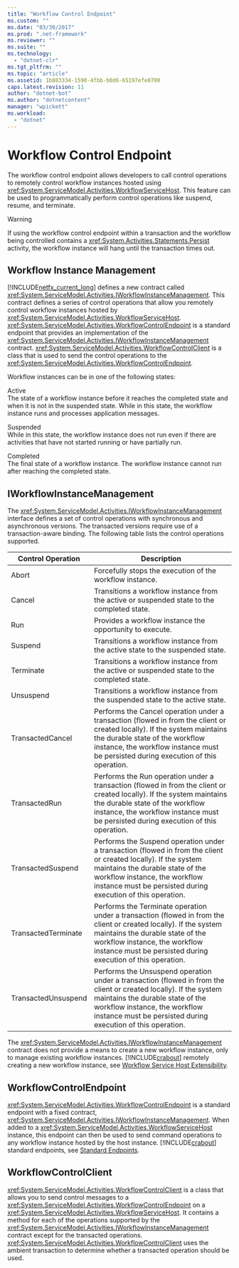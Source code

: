 ```yaml
---
title: "Workflow Control Endpoint"
ms.custom: ""
ms.date: "03/30/2017"
ms.prod: ".net-framework"
ms.reviewer: ""
ms.suite: ""
ms.technology: 
  - "dotnet-clr"
ms.tgt_pltfrm: ""
ms.topic: "article"
ms.assetid: 1b883334-1590-4fbb-b0d6-65197efe0700
caps.latest.revision: 11
author: "dotnet-bot"
ms.author: "dotnetcontent"
manager: "wpickett"
ms.workload: 
  - "dotnet"
---
```

# Workflow Control Endpoint
The workflow control endpoint allows developers to call control operations to remotely control workflow instances hosted using <xref:System.ServiceModel.Activities.WorkflowServiceHost>. This feature can be used to programmatically perform control operations like suspend, resume, and terminate.  
  
> [!WARNING]
>  If using the workflow control endpoint within a transaction and the workflow being controlled contains a <xref:System.Activities.Statements.Persist> activity, the workflow instance will hang until the transaction times out.  
  
## Workflow Instance Management  
 [!INCLUDE[netfx_current_long](../../../../includes/netfx-current-long-md.md)] defines a new contract called <xref:System.ServiceModel.Activities.IWorkflowInstanceManagement>. This contract defines a series of control operations that allow you remotely control workflow instances hosted by <xref:System.ServiceModel.Activities.WorkflowServiceHost>. <xref:System.ServiceModel.Activities.WorkflowControlEndpoint> is a standard endpoint that provides an implementation of the <xref:System.ServiceModel.Activities.IWorkflowInstanceManagement> contract. <xref:System.ServiceModel.Activities.WorkflowControlClient> is a class that is used to send the control operations to the <xref:System.ServiceModel.Activities.WorkflowControlEndpoint>.  
  
 Workflow instances can be in one of the following states:  
  
 Active  
 The state of a workflow instance before it reaches the completed state and when it is not in the suspended state. While in this state, the workflow instance runs and processes application messages.  
  
 Suspended  
 While in this state, the workflow instance does not run even if there are activities that have not started running or have partially run.  
  
 Completed  
 The final state of a workflow instance. The workflow instance cannot run after reaching the completed state.  
  
## IWorkflowInstanceManagement  
 The <xref:System.ServiceModel.Activities.IWorkflowInstanceManagement> interface defines a set of control operations with synchronous and asynchronous versions. The transacted versions require use of a transaction-aware binding. The following table lists the control operations supported.  
  
|Control Operation|Description|  
|-----------------------|-----------------|  
|Abort|Forcefully stops the execution of the workflow instance.|  
|Cancel|Transitions a workflow instance from the active or suspended state to the completed state.|  
|Run|Provides a workflow instance the opportunity to execute.|  
|Suspend|Transitions a workflow instance from the active state to the suspended state.|  
|Terminate|Transitions a workflow instance from the active or suspended state to the completed state.|  
|Unsuspend|Transitions a workflow instance from the suspended state to the active state.|  
|TransactedCancel|Performs the Cancel operation under a transaction (flowed in from the client or created locally). If the system maintains the durable state of the workflow instance, the workflow instance must be persisted during execution of this operation.|  
|TransactedRun|Performs the Run operation under a transaction (flowed in from the client or created locally). If the system maintains the durable state of the workflow instance, the workflow instance must be persisted during execution of this operation.|  
|TransactedSuspend|Performs the Suspend operation under a transaction (flowed in from the client or created locally). If the system maintains the durable state of the workflow instance, the workflow instance must be persisted during execution of this operation.|  
|TransactedTerminate|Performs the Terminate operation under a transaction (flowed in from the client or created locally). If the system maintains the durable state of the workflow instance, the workflow instance must be persisted during execution of this operation.|  
|TransactedUnsuspend|Performs the Unsuspend operation under a transaction (flowed in from the client or created locally). If the system maintains the durable state of the workflow instance, the workflow instance must be persisted during execution of this operation.|  
  
 The <xref:System.ServiceModel.Activities.IWorkflowInstanceManagement> contract does not provide a means to create a new workflow instance, only to manage existing workflow instances. [!INCLUDE[crabout](../../../../includes/crabout-md.md)] remotely creating a new workflow instance, see [Workflow Service Host Extensibility](../../../../docs/framework/wcf/feature-details/workflow-service-host-extensibility.md).  
  
## WorkflowControlEndpoint  
 <xref:System.ServiceModel.Activities.WorkflowControlEndpoint> is a standard endpoint with a fixed contract, <xref:System.ServiceModel.Activities.IWorkflowInstanceManagement>. When added to a <xref:System.ServiceModel.Activities.WorkflowServiceHost> instance, this endpoint can then be used to send command operations to any workflow instance hosted by the host instance. [!INCLUDE[crabout](../../../../includes/crabout-md.md)] standard endpoints, see [Standard Endpoints](../../../../docs/framework/wcf/feature-details/standard-endpoints.md).  
  
## WorkflowControlClient  
 <xref:System.ServiceModel.Activities.WorkflowControlClient> is a class that allows you to send control messages to a <xref:System.ServiceModel.Activities.WorkflowControlEndpoint> on a <xref:System.ServiceModel.Activities.WorkflowServiceHost>. It contains a method for each of the operations supported by the <xref:System.ServiceModel.Activities.IWorkflowInstanceManagement> contract except for the transacted operations. <xref:System.ServiceModel.Activities.WorkflowControlClient> uses the ambient transaction to determine whether a transacted operation should be used.
